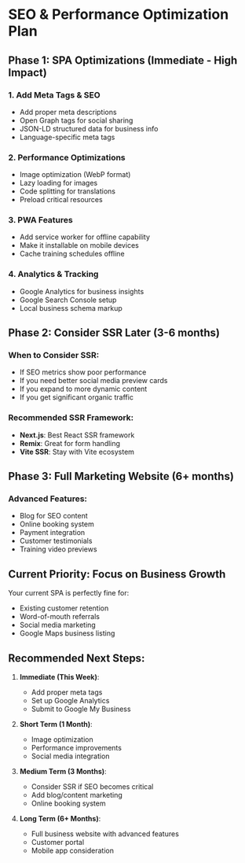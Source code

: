 # SEO & Performance Optimization Plan

## Phase 1: SPA Optimizations (Immediate - High Impact)

### 1. Add Meta Tags & SEO

- Add proper meta descriptions
- Open Graph tags for social sharing
- JSON-LD structured data for business info
- Language-specific meta tags

### 2. Performance Optimizations

- Image optimization (WebP format)
- Lazy loading for images
- Code splitting for translations
- Preload critical resources

### 3. PWA Features

- Add service worker for offline capability
- Make it installable on mobile devices
- Cache training schedules offline

### 4. Analytics & Tracking

- Google Analytics for business insights
- Google Search Console setup
- Local business schema markup

## Phase 2: Consider SSR Later (3-6 months)

### When to Consider SSR:

- If SEO metrics show poor performance
- If you need better social media preview cards
- If you expand to more dynamic content
- If you get significant organic traffic

### Recommended SSR Framework:

- **Next.js**: Best React SSR framework
- **Remix**: Great for form handling
- **Vite SSR**: Stay with Vite ecosystem

## Phase 3: Full Marketing Website (6+ months)

### Advanced Features:

- Blog for SEO content
- Online booking system
- Payment integration
- Customer testimonials
- Training video previews

## Current Priority: Focus on Business Growth

Your current SPA is perfectly fine for:

- Existing customer retention
- Word-of-mouth referrals
- Social media marketing
- Google Maps business listing

## Recommended Next Steps:

1. **Immediate (This Week)**:

   - Add proper meta tags
   - Set up Google Analytics
   - Submit to Google My Business

2. **Short Term (1 Month)**:

   - Image optimization
   - Performance improvements
   - Social media integration

3. **Medium Term (3 Months)**:

   - Consider SSR if SEO becomes critical
   - Add blog/content marketing
   - Online booking system

4. **Long Term (6+ Months)**:
   - Full business website with advanced features
   - Customer portal
   - Mobile app consideration
